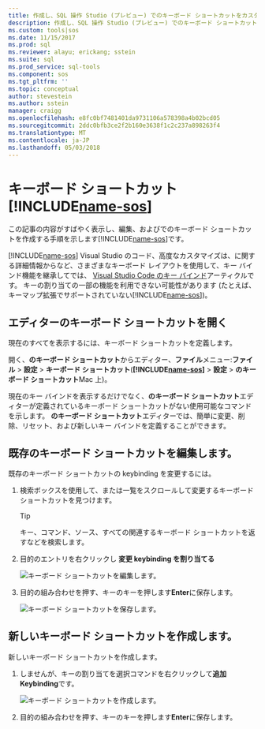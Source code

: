 ```yaml
---
title: 作成し、SQL 操作 Studio (プレビュー) でのキーボード ショートカットをカスタマイズする |Microsoft ドキュメント
description: 作成し、SQL 操作 Studio (プレビュー) でのキーボード ショートカットをカスタマイズする方法を説明します。
ms.custom: tools|sos
ms.date: 11/15/2017
ms.prod: sql
ms.reviewer: alayu; erickang; sstein
ms.suite: sql
ms.prod_service: sql-tools
ms.component: sos
ms.tgt_pltfrm: ''
ms.topic: conceptual
author: stevestein
ms.author: sstein
manager: craigg
ms.openlocfilehash: e8fc0bf7481401da9731106a578398a4b02bcd05
ms.sourcegitcommit: 2ddc0bfb3ce2f2b160e3638f1c2c237a898263f4
ms.translationtype: MT
ms.contentlocale: ja-JP
ms.lasthandoff: 05/03/2018
---
```

# <a name="keyboard-shortcuts-in-includename-sosincludesname-sosmd"></a>キーボード ショートカット [!INCLUDE[name-sos](../includes/name-sos.md)]

この記事の内容がすばやく表示し、編集、およびでのキーボード ショートカットを作成する手順を示します[!INCLUDE[name-sos](../includes/name-sos-short.md)]です。

[!INCLUDE[name-sos](../includes/name-sos-short.md)] Visual Studio のコード、高度なカスタマイズは、に関する詳細情報からなど、さまざまなキーボード レイアウトを使用して、キー バインド機能を継承してでは、 [Visual Studio Code のキー バインド](https://code.visualstudio.com/docs/getstarted/keybindings)アーティクルです。 キーの割り当ての一部の機能を利用できない可能性があります (たとえば、キーマップ拡張でサポートされていない[!INCLUDE[name-sos](../includes/name-sos-short.md)])。


## <a name="open-the-keyboard-shortcuts-editor"></a>エディターのキーボード ショートカットを開く

現在のすべてを表示するには、キーボード ショートカットを定義します。

開く、**のキーボード ショートカット**からエディター、**ファイル**メニュー:**ファイル** > **設定** >  **キーボード ショートカット**(**[!INCLUDE[name-sos](../includes/name-sos-short.md)]** > **設定** > **のキーボード ショートカット**Mac 上)。

現在のキー バインドを表示するだけでなく、**のキーボード ショートカット**エディターが定義されているキーボード ショートカットがない使用可能なコマンドを示します。 **のキーボード ショートカット**エディターでは、簡単に変更、削除、リセット、および新しいキー バインドを定義することができます。  


## <a name="edit-existing-keyboard-shortcuts"></a>既存のキーボード ショートカットを編集します。

既存のキーボード ショートカットの keybinding を変更するには。

1. 検索ボックスを使用して、または一覧をスクロールして変更するキーボード ショートカットを見つけます。
   > [!TIP]
   > キー、コマンド、ソース、すべての関連するキーボード ショートカットを返すなどを検索します。

1. 目的のエントリを右クリックし **変更 keybinding を割り当てる**

   ![キーボード ショートカットを編集します。](media/keyboard-shortcuts/change-keybinding.png)

1. 目的の組み合わせを押す、キーのキーを押します**Enter**に保存します。 

   ![キーボード ショートカットを保存します。](media/keyboard-shortcuts/save-keybinding.png)

## <a name="create-new-keyboard-shortcuts"></a>新しいキーボード ショートカットを作成します。

新しいキーボード ショートカットを作成します。

1. しませんが、キーの割り当てを選択コマンドを右クリックして**追加 Keybinding**です。

   ![キーボード ショートカットを作成します。](media/keyboard-shortcuts/add-keybinding.png)

1. 目的の組み合わせを押す、キーのキーを押します**Enter**に保存します。


